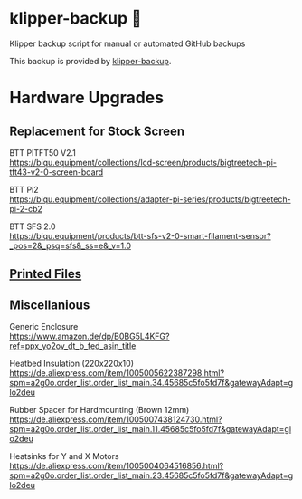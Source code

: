 # klipper-backup 💾 
Klipper backup script for manual or automated GitHub backups 

This backup is provided by [klipper-backup](https://github.com/Staubgeborener/klipper-backup).


# Hardware Upgrades

## Replacement for Stock Screen

BTT PITFT50 V2.1  
https://biqu.equipment/collections/lcd-screen/products/bigtreetech-pi-tft43-v2-0-screen-board

BTT Pi2  
https://biqu.equipment/collections/adapter-pi-series/products/bigtreetech-pi-2-cb2

BTT SFS 2.0  
https://biqu.equipment/products/btt-sfs-v2-0-smart-filament-sensor?_pos=2&_psq=sfs&_ss=e&_v=1.0

## [Printed Files](https://www.printables.com/@JulsHg_262109/collections/1596245)

## Miscellanious

Generic Enclosure  
https://www.amazon.de/dp/B0BG5L4KFG?ref=ppx_yo2ov_dt_b_fed_asin_title

Heatbed Insulation (220x220x10)  
https://de.aliexpress.com/item/1005005622387298.html?spm=a2g0o.order_list.order_list_main.34.45685c5fo5fd7f&gatewayAdapt=glo2deu

Rubber Spacer for Hardmounting (Brown 12mm)  
https://de.aliexpress.com/item/1005007438124730.html?spm=a2g0o.order_list.order_list_main.11.45685c5fo5fd7f&gatewayAdapt=glo2deu

Heatsinks for Y and X Motors  
https://de.aliexpress.com/item/1005004064516856.html?spm=a2g0o.order_list.order_list_main.23.45685c5fo5fd7f&gatewayAdapt=glo2deu
